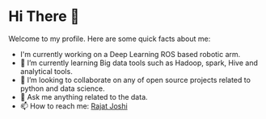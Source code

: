# Hi There 👋

Welcome to my profile. Here are some quick facts about me:

- I'm currently working on a Deep Learning ROS based robotic arm.
- 👀 I’m currently learning Big data tools such as Hadoop, spark, Hive and analytical tools.
- 🌱 I’m looking to collaborate on any of open source projects related to python and data science.
- 💞 Ask me anything related to the data.
- 📫 How to reach me: [Rajat Joshi](https://www.linkedin.com/in/rajat-joshi/)

<!---
Rajat-ops/Rajat-ops is a ✨ special ✨ repository because its `README.md` (this file) appears on your GitHub profile.
You can click the Preview link to take a look at your changes.
--->
